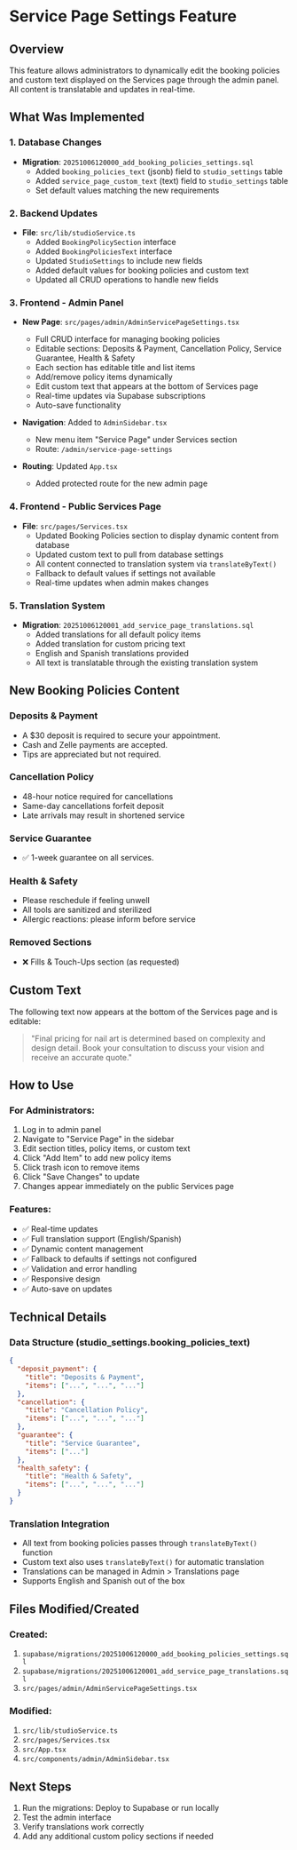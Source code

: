 # Service Page Settings Feature

## Overview
This feature allows administrators to dynamically edit the booking policies and custom text displayed on the Services page through the admin panel. All content is translatable and updates in real-time.

## What Was Implemented

### 1. Database Changes
- **Migration**: `20251006120000_add_booking_policies_settings.sql`
  - Added `booking_policies_text` (jsonb) field to `studio_settings` table
  - Added `service_page_custom_text` (text) field to `studio_settings` table
  - Set default values matching the new requirements

### 2. Backend Updates
- **File**: `src/lib/studioService.ts`
  - Added `BookingPolicySection` interface
  - Added `BookingPoliciesText` interface  
  - Updated `StudioSettings` to include new fields
  - Added default values for booking policies and custom text
  - Updated all CRUD operations to handle new fields

### 3. Frontend - Admin Panel
- **New Page**: `src/pages/admin/AdminServicePageSettings.tsx`
  - Full CRUD interface for managing booking policies
  - Editable sections: Deposits & Payment, Cancellation Policy, Service Guarantee, Health & Safety
  - Each section has editable title and list items
  - Add/remove policy items dynamically
  - Edit custom text that appears at the bottom of Services page
  - Real-time updates via Supabase subscriptions
  - Auto-save functionality

- **Navigation**: Added to `AdminSidebar.tsx`
  - New menu item "Service Page" under Services section
  - Route: `/admin/service-page-settings`

- **Routing**: Updated `App.tsx`
  - Added protected route for the new admin page

### 4. Frontend - Public Services Page
- **File**: `src/pages/Services.tsx`
  - Updated Booking Policies section to display dynamic content from database
  - Updated custom text to pull from database settings
  - All content connected to translation system via `translateByText()`
  - Fallback to default values if settings not available
  - Real-time updates when admin makes changes

### 5. Translation System
- **Migration**: `20251006120001_add_service_page_translations.sql`
  - Added translations for all default policy items
  - Added translation for custom pricing text
  - English and Spanish translations provided
  - All text is translatable through the existing translation system

## New Booking Policies Content

### Deposits & Payment
- A $30 deposit is required to secure your appointment.
- Cash and Zelle payments are accepted.
- Tips are appreciated but not required.

### Cancellation Policy
- 48-hour notice required for cancellations
- Same-day cancellations forfeit deposit
- Late arrivals may result in shortened service

### Service Guarantee
- ✅ 1-week guarantee on all services.

### Health & Safety
- Please reschedule if feeling unwell
- All tools are sanitized and sterilized
- Allergic reactions: please inform before service

### Removed Sections
- ❌ Fills & Touch-Ups section (as requested)

## Custom Text
The following text now appears at the bottom of the Services page and is editable:
> "Final pricing for nail art is determined based on complexity and design detail. Book your consultation to discuss your vision and receive an accurate quote."

## How to Use

### For Administrators:
1. Log in to admin panel
2. Navigate to "Service Page" in the sidebar
3. Edit section titles, policy items, or custom text
4. Click "Add Item" to add new policy items
5. Click trash icon to remove items
6. Click "Save Changes" to update
7. Changes appear immediately on the public Services page

### Features:
- ✅ Real-time updates
- ✅ Full translation support (English/Spanish)
- ✅ Dynamic content management
- ✅ Fallback to defaults if settings not configured
- ✅ Validation and error handling
- ✅ Responsive design
- ✅ Auto-save on updates

## Technical Details

### Data Structure (studio_settings.booking_policies_text)
```json
{
  "deposit_payment": {
    "title": "Deposits & Payment",
    "items": ["...", "...", "..."]
  },
  "cancellation": {
    "title": "Cancellation Policy", 
    "items": ["...", "...", "..."]
  },
  "guarantee": {
    "title": "Service Guarantee",
    "items": ["..."]
  },
  "health_safety": {
    "title": "Health & Safety",
    "items": ["...", "...", "..."]
  }
}
```

### Translation Integration
- All text from booking policies passes through `translateByText()` function
- Custom text also uses `translateByText()` for automatic translation
- Translations can be managed in Admin > Translations page
- Supports English and Spanish out of the box

## Files Modified/Created

### Created:
1. `supabase/migrations/20251006120000_add_booking_policies_settings.sql`
2. `supabase/migrations/20251006120001_add_service_page_translations.sql`
3. `src/pages/admin/AdminServicePageSettings.tsx`

### Modified:
1. `src/lib/studioService.ts`
2. `src/pages/Services.tsx`
3. `src/App.tsx`
4. `src/components/admin/AdminSidebar.tsx`

## Next Steps
1. Run the migrations: Deploy to Supabase or run locally
2. Test the admin interface
3. Verify translations work correctly
4. Add any additional custom policy sections if needed
